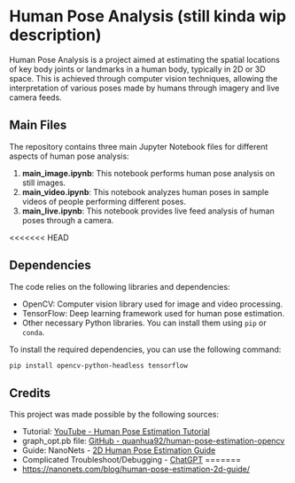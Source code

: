 # Human Pose Analysis (still kinda wip description)

Human Pose Analysis is a project aimed at estimating the spatial locations of key body joints or landmarks in a human body, typically in 2D or 3D space. This is achieved through computer vision techniques, allowing the interpretation of various poses made by humans through imagery and live camera feeds.

## Main Files

The repository contains three main Jupyter Notebook files for different aspects of human pose analysis:

1. **main_image.ipynb**: This notebook performs human pose analysis on still images.
2. **main_video.ipynb**: This notebook analyzes human poses in sample videos of people performing different poses.
3. **main_live.ipynb**: This notebook provides live feed analysis of human poses through a camera.

<<<<<<< HEAD
## Dependencies

The code relies on the following libraries and dependencies:

- OpenCV: Computer vision library used for image and video processing.
- TensorFlow: Deep learning framework used for human pose estimation.
- Other necessary Python libraries. You can install them using `pip` or `conda`.

To install the required dependencies, you can use the following command:

```bash
pip install opencv-python-headless tensorflow
```

## Credits
This project was made possible by the following sources:
- Tutorial: [YouTube - Human Pose Estimation Tutorial](https://www.youtube.com/watch?v=9jQGsUidKHs&t=2s)
- graph_opt.pb file: [GitHub - quanhua92/human-pose-estimation-opencv](https://github.com/quanhua92/human-pose-estimation-opencv/blob/master/graph_opt.pb)
- Guide: NanoNets - [2D Human Pose Estimation Guide](https://nanonets.com/blog/human-pose-estimation-2d-guide/)
- Complicated Troubleshoot/Debugging - [ChatGPT](https://chat.openai.com)
=======
- https://nanonets.com/blog/human-pose-estimation-2d-guide/
